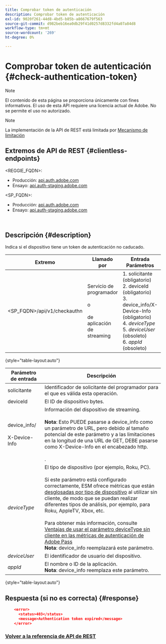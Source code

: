```yaml
---
title: Comprobar token de autenticación
description: Comprobar token de autenticación
exl-id: 9020f261-44d8-4bd5-b85b-a8667679f563
source-git-commit: d982beb16ea0db29f41d0257d8332fd4a07a84d8
workflow-type: tm+mt
source-wordcount: '269'
ht-degree: 0%

---
```


# Comprobar token de autenticación {#check-authentication-token}

>[!NOTE]
>
>El contenido de esta página se proporciona únicamente con fines informativos. El uso de esta API requiere una licencia actual de Adobe. No se permite el uso no autorizado.

>[!NOTE]
>
> La implementación de la API de REST está limitada por [Mecanismo de limitación](/help/authentication/integration-guide-programmers/throttling-mechanism.md)

## Extremos de API de REST {#clientless-endpoints}

&lt;REGGIE_FQDN>:

* Producción: [api.auth.adobe.com](http://api.auth.adobe.com/)
* Ensayo: [api.auth-staging.adobe.com](http://api.auth-staging.adobe.com/)

&lt;SP_FQDN>:

* Producción: [api.auth.adobe.com](http://api.auth.adobe.com/)
* Ensayo: [api.auth-staging.adobe.com](http://api.auth-staging.adobe.com/)

</br>

## Descripción {#description}

Indica si el dispositivo tiene un token de autenticación no caducado.

| Extremo | Llamado </br> por | Entrada   </br>Parámetros | Método HTTP </br> | Respuesta | Respuesta HTTP </br> |
| --- | --- | --- | --- | --- | --- |
| &lt;SP_FQDN>/api/v1/checkauthn | Servicio de programador </br></br>o</br></br>de aplicación de streaming | 1. solicitante (obligatorio)</br>2.  deviceId (obligatorio)</br>3.  device_info/X-Device-Info (obligatorio)</br>4.  _deviceType_ </br>5.  _deviceUser_ (obsoleto)</br>6.  _appId_ (obsoleto) | GET | XML o JSON con detalles de error si no se ha realizado correctamente. | 200 - Éxito   </br>403 - Sin éxito |

{style="table-layout:auto"}


| Parámetro de entrada | Descripción |
| --- | --- |
| solicitante | Identificador de solicitante del programador para el que es válida esta operación. |
| deviceId | El ID de dispositivo bytes. |
| device_info/</br></br>X-Device-Info | Información del dispositivo de streaming.</br></br>**Nota**: Esto PUEDE pasarse a device_info como un parámetro de URL, pero debido al tamaño potencial de este parámetro y a las limitaciones en la longitud de una URL de GET, DEBE pasarse como X-Device-Info en el encabezado http. </br></br><!--See the full details in [Passing Device and Connection Information](/help/authentication/passing-client-information-device-connection-and-application.md)(/help/authentication/passing-client-information-device-connection-and-application.md)-->. |
| _deviceType_ | El tipo de dispositivo (por ejemplo, Roku, PC).</br></br>Si este parámetro está configurado correctamente, ESM ofrece métricas que están [desglosadas por tipo de dispositivo](/help/authentication/integration-guide-programmers/features-premium/esm/entitlement-service-monitoring-overview.md#clientless_device_type) al utilizar sin cliente, de modo que se puedan realizar diferentes tipos de análisis, por ejemplo, para Roku, AppleTV, Xbox, etc.</br></br>Para obtener más información, consulte [Ventajas de usar el parámetro deviceType sin cliente en las métricas de autenticación de Adobe Pass ](/help/authentication/notes-technical/benefits-of-using-the-clientless-devicetype-parameter-in-pass-metrics.md)</br>**Nota**: device_info reemplazará este parámetro. |
| _deviceUser_ | El identificador de usuario del dispositivo. |
| _appId_ | El nombre o ID de la aplicación.</br>**Nota**: device_info reemplaza este parámetro. |

{style="table-layout:auto"}


## Respuesta (si no es correcta) {#response}

```JSON
    <error>
      <status>403</status>
      <message>Authentication token expired</message>
    </error>
```

### [Volver a la referencia de API de REST](/help/authentication/integration-guide-programmers/legacy/rest-api-v1/rest-api-reference.md)
